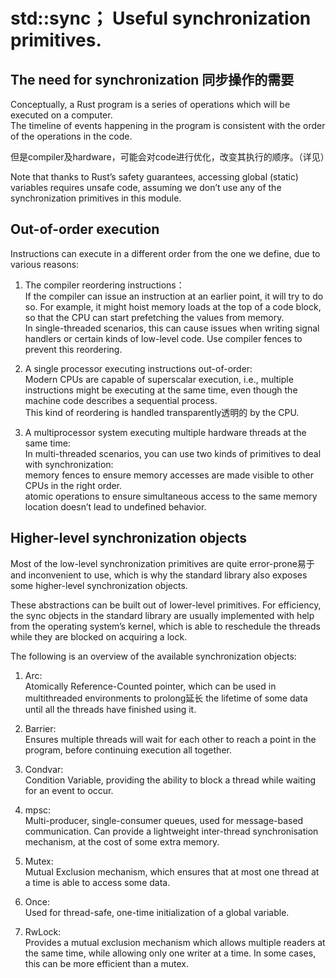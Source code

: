 # std::sync； Useful synchronization primitives.
## The need for synchronization 同步操作的需要  
Conceptually, a Rust program is a series of operations which will be executed on a computer.   
The timeline of events happening in the program is consistent with the order of the operations in the code.

但是compiler及hardware，可能会对code进行优化，改变其执行的顺序。（详见）

Note that thanks to Rust’s safety guarantees, accessing global (static) variables requires unsafe code, assuming we don’t use any of the synchronization primitives in this module.

## Out-of-order execution 
Instructions can execute in a different order from the one we define, due to various reasons:    
1. The compiler reordering instructions：   
If the compiler can issue an instruction at an earlier point, it will try to do so. For example, it might hoist memory loads at the top of a code block, so that the CPU can start prefetching the values from memory.   
In single-threaded scenarios, this can cause issues when writing signal handlers or certain kinds of low-level code. Use compiler fences to prevent this reordering.

2. A single processor executing instructions out-of-order:    
Modern CPUs are capable of superscalar execution, i.e., multiple instructions might be executing at the same time, even though the machine code describes a sequential process.   
This kind of reordering is handled transparently透明的 by the CPU.  

3. A multiprocessor system executing multiple hardware threads at the same time:   
 In multi-threaded scenarios, you can use two kinds of primitives to deal with synchronization:   
 memory fences to ensure memory accesses are made visible to other CPUs in the right order.   
 atomic operations to ensure simultaneous access to the same memory location doesn’t lead to undefined behavior.

 ## Higher-level synchronization objects
 Most of the low-level synchronization primitives are quite error-prone易于 and inconvenient to use, which is why the standard library also exposes some higher-level synchronization objects.   

These abstractions can be built out of lower-level primitives. For efficiency, the sync objects in the standard library are usually implemented with help from the operating system’s kernel, which is able to reschedule the threads while they are blocked on acquiring a lock.

The following is an overview of the available synchronization objects:   
1. Arc:   
 Atomically Reference-Counted pointer, which can be used in multithreaded environments to prolong延长 the lifetime of some data until all the threads have finished using it.

2. Barrier:   
Ensures multiple threads will wait for each other to reach a point in the program, before continuing execution all together.

3. Condvar:    
Condition Variable, providing the ability to block a thread while waiting for an event to occur.

4. mpsc:    
Multi-producer, single-consumer queues, used for message-based communication. Can provide a lightweight inter-thread synchronisation mechanism, at the cost of some extra memory.

5. Mutex:    
Mutual Exclusion mechanism, which ensures that at most one thread at a time is able to access some data.

6. Once:   
Used for thread-safe, one-time initialization of a global variable.

7. RwLock:  
 Provides a mutual exclusion mechanism which allows multiple readers at the same time, while allowing only one writer at a time. In some cases, this can be more efficient than a mutex.